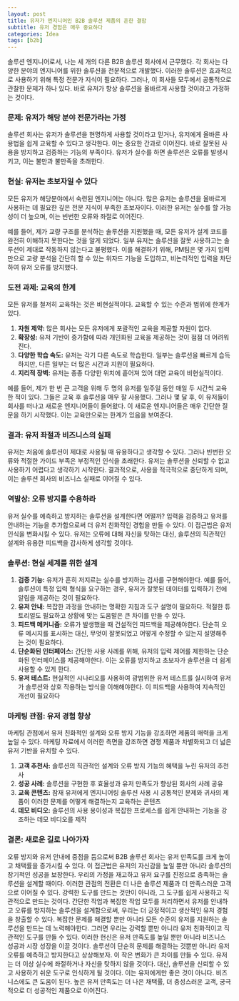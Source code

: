 ```yaml
---
layout: post
title: 유저가 엔지니어인 B2B 솔루션 제품의 흔한 결함
subtitle: 유저 경험은 매우 중요하다
categories: Idea
tags: [b2b]
---
```


솔루션 엔지니어로서, 나는 세 개의 다른 B2B 솔루션 회사에서 근무했다. 각 회사는 다양한 분야의 엔지니어를 위한 솔루션을 전문적으로 개발했다. 이러한 솔루션은 효과적으로 사용하기 위해 특정 전문가 지식이 필요하다. 그러나, 이 회사들 모두에서 공통적으로 관찰한 문제가 하나 있다. 바로 유저가 항상 솔루션을 올바르게 사용할 것이라고 가정하는 것이다.

### 문제: 유저가 해당 분야 전문가라는 가정

솔루션 회사는 유저가 솔루션을 현명하게 사용할 것이라고 믿거나, 유저에게 올바른 사용법을 쉽게 교육할 수 있다고 생각한다. 이는 중요한 간과로 이어진다. 바로 잘못된 사용을 방지하고 검증하는 기능의 부족이다. 유저가 실수를 하면 솔루션은 오류를 발생시키고, 이는 불만과 불만족을 초래한다.

### 현실: 유저는 초보자일 수 있다

모든 유저가 해당분야에서 숙련된 엔지니어는 아니다. 많은 유저는 솔루션을 올바르게 사용하는 데 필요한 깊은 전문 지식이 부족한 초보자이다. 이러한 유저는 실수를 할 가능성이 더 높으며, 이는 빈번한 오류와 좌절로 이어진다.

예를 들어, 제가 교량 구조를 분석하는 솔루션을 지원했을 때, 모든 유저가 설계 코드를 완전히 이해하지 못한다는 것을 알게 되었다. 일부 유저는 솔루션을 잘못 사용하고는 솔루션이 제대로 작동하지 않는다고 불평했다. 이를 해결하기 위해, PM팀은 몇 가지 입력만으로 교량 분석을 간단히 할 수 있는 위자드 기능을 도입하고, 비논리적인 입력을 차단하여 유저 오류를 방지했다.

### 도전 과제: 교육의 한계

모든 유저를 철저히 교육하는 것은 비현실적이다. 교육할 수 있는 수준과 범위에 한계가 있다.

1. **자원 제약:** 많은 회사는 모든 유저에게 포괄적인 교육을 제공할 자원이 없다.
2. **확장성:** 유저 기반이 증가함에 따라 개인화된 교육을 제공하는 것이 점점 더 어려워진다.
3. **다양한 학습 속도:** 유저는 각기 다른 속도로 학습한다. 일부는 솔루션을 빠르게 습득하지만, 다른 일부는 더 많은 시간과 지원이 필요하다.
4. **지리적 장벽:** 유저는 종종 다양한 위치에 흩어져 있어 대면 교육이 비현실적이다.

예를 들어, 제가 한 번 큰 고객을 위해 두 명의 유저를 일주일 동안 매일 두 시간씩 교육한 적이 있다. 그들은 교육 후 솔루션을 매우 잘 사용했다. 그러나 몇 달 후, 이 유저들이 회사를 떠나고 새로운 엔지니어들이 들어왔다. 이 새로운 엔지니어들은 매우 간단한 질문을 하기 시작했다. 이는 교육만으로는 한계가 있음을 보여준다.

### 결과: 유저 좌절과 비즈니스의 실패

유저는 처음에 솔루션이 제대로 사용될 때 유용하다고 생각할 수 있다. 그러나 빈번한 오류와 적절한 가이드 부족은 부정적인 인식을 초래한다. 유저는 솔루션을 신뢰할 수 없고 사용하기 어렵다고 생각하기 시작한다. 결과적으로, 사용을 적극적으로 중단하게 되며, 이는 솔루션 회사의 비즈니스 실패로 이어질 수 있다.

### 역발상: 오류 방지를 수용하라

유저 실수를 예측하고 방지하는 솔루션을 설계한다면 어떨까? 입력을 검증하고 유저를 안내하는 기능을 추가함으로써 더 유저 친화적인 경험을 만들 수 있다. 이 접근법은 유저 인식을 변화시킬 수 있다. 유저는 오류에 대해 자신을 탓하는 대신, 솔루션의 직관적인 설계와 유용한 피드백을 감사하게 생각할 것이다.

### 솔루션: 현실 세계를 위한 설계

1. **검증 기능:** 유저가 흔히 저지르는 실수를 방지하는 검사를 구현해야한다. 예를 들어, 솔루션이 특정 입력 형식을 요구하는 경우, 유저가 잘못된 데이터를 입력하기 전에 알림을 제공하는 것이 필요하다.
2. **유저 안내:** 복잡한 과정을 안내하는 명확한 지침과 도구 설명이 필요하다. 적절한 튜토리얼도 필요하고 상황에 맞는 도움말은 큰 차이를 만들 수 있다.
3. **피드백 메커니즘:** 오류가 발생했을 때 건설적인 피드백을 제공해야한다. 단순히 오류 메시지를 표시하는 대신, 무엇이 잘못되었고 어떻게 수정할 수 있는지 설명해주는 것이 필요하다.
4. **단순화된 인터페이스:** 간단한 사용 사례를 위해, 유저의 입력 제어를 제한하는 단순화된 인터페이스를 제공해야한다. 이는 오류를 방지하고 초보자가 솔루션을 더 쉽게 사용할 수 있게 한다.
5. **유저 테스트:** 현실적인 시나리오를 사용하여 광범위한 유저 테스트를 실시하여 유저가 솔루션와 상호 작용하는 방식을 이해해야한다. 이 피드백을 사용하여 지속적인 개선이 필요하다

### 마케팅 관점: 유저 경험 향상

마케팅 관점에서 유저 친화적인 설계와 오류 방지 기능을 강조하면 제품의 매력을 크게 높일 수 있다. 마케팅 자료에서 이러한 측면을 강조하면 경쟁 제품과 차별화되고 더 넓은 유저 기반을 유치할 수 있다.

1. **고객 추천사:** 솔루션의 직관적인 설계와 오류 방지 기능의 혜택을 누린 유저의 추천사
2. **성공 사례:** 솔루션을 구현한 후 효율성과 유저 만족도가 향상된 회사의 사례 공유
3. **교육 콘텐츠:** 잠재 유저에게 엔지니어링 솔루션 사용 시 공통적인 문제와 귀사의 제품이 이러한 문제를 어떻게 해결하는지 교육하는 콘텐츠
4. **데모 비디오:** 솔루션의 사용 용이성과 복잡한 프로세스를 쉽게 안내하는 기능을 강조하는 데모 비디오를 제작

### 결론: 새로운 길로 나아가자

오류 방지와 유저 안내에 중점을 둠으로써 B2B 솔루션 회사는 유저 만족도를 크게 높이고 채택률을 증가시킬 수 있다. 이 접근법은 유저의 자신감을 높일 뿐만 아니라 솔루션의 장기적인 성공을 보장한다. 우리의 가정을 재고하고 유저 요구를 진정으로 충족하는 솔루션을 설계할 때이다.
이러한 관점의 전환은 더 나은 솔루션 제품과 더 만족스러운 고객으로 이어질 수 있다. 강력한 도구를 만드는 것만이 아니라, 그 도구를 쉽게 사용하고 직관적으로 만드는 것이다. 간단한 작업과 복잡한 작업 모두를 처리하면서 유저를 안내하고 오류를 방지하는 솔루션을 설계함으로써, 우리는 더 긍정적이고 생산적인 유저 경험을 창출할 수 있다.
복잡한 문제를 해결할 뿐만 아니라 모든 수준의 유저를 지원하는 솔루션을 만드는 데 노력해야한다. 그러면 우리는 강력할 뿐만 아니라 유저 친화적이고 직관적인 도구를 만들 수 있다. 이러한 헌신은 유저 만족도를 높일 뿐만 아니라 비즈니스 성공과 시장 성장을 이끌 것이다.
솔루션이 단순히 문제를 해결하는 것뿐만 아니라 유저 오류를 예측하고 방지한다고 상상해보자. 이 작은 변화가 큰 차이를 만들 수 있다. 유저는 더 이상 실수에 좌절하거나 자신을 탓하지 않을 것이다. 대신, 솔루션을 신뢰할 수 있고 사용하기 쉬운 도구로 인식하게 될 것이다. 이는 유저에게만 좋은 것이 아니다. 비즈니스에도 큰 도움이 된다. 높은 유저 만족도는 더 나은 채택률, 더 충성스러운 고객, 궁극적으로 더 성공적인 제품으로 이어진다.